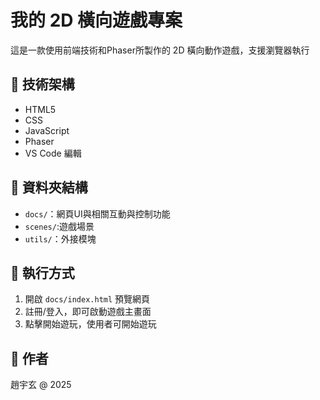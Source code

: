 # 我的 2D 橫向遊戲專案

這是一款使用前端技術和Phaser所製作的 2D 橫向動作遊戲，支援瀏覽器執行

## 🔧 技術架構

- HTML5
- CSS
- JavaScript
- Phaser
- VS Code 編輯

## 📁 資料夾結構

- `docs/`：網頁UI與相關互動與控制功能
- `scenes/`:遊戲場景
- `utils/`：外接模塊

## 🚀 執行方式

1. 開啟 `docs/index.html` 預覽網頁
2. 註冊/登入，即可啟動遊戲主畫面
3. 點擊開始遊玩，使用者可開始遊玩

## 📌 作者

趙宇玄 @ 2025
